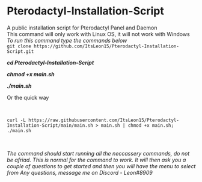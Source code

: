 # Pterodactyl-Installation-Script
A public installation script for Pterodactyl Panel and Daemon <br /> 
This command will only work with Linux OS, it will not work with Windows <br /> 
<i> To run this command type the commands below </i> <br /> 
``git clone https://github.com/ItsLeon15/Pterodactyl-Installation-Script.git``
<p><b><i>cd Pterodactyl-Installation-Script</b></i></p>
<p><b><i>chmod +x main.sh</b></i></p>
<p><b><i>./main.sh</b></i></p>
<p>Or the quick way</p> <br /> 

``curl -L https://raw.githubusercontent.com/ItsLeon15/Pterodactyl-Installation-Script/main/main.sh > main.sh | chmod +x main.sh; ./main.sh`` <br /> 

<br /> 



<i>The command should start running all the neccassery commands, do not be afriad. This is normal for the command to work.</i>
<i>It will then ask you a couple of questions to get started and then you will have the menu to select from </i>
<i>Any questions, message me on Discord - Leon#8909<i>
